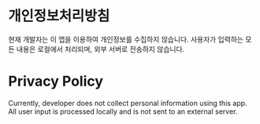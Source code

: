 # 개인정보처리방침

현재 개발자는 이 앱을 이용하여 개인정보를 수집하지 않습니다.
사용자가 입력하는 모든 내용은 로컬에서 처리되며, 외부 서버로 전송하지 않습니다.

# Privacy Policy

Currently, developer does not collect personal information using this app.
All user input is processed locally and is not sent to an external server.
